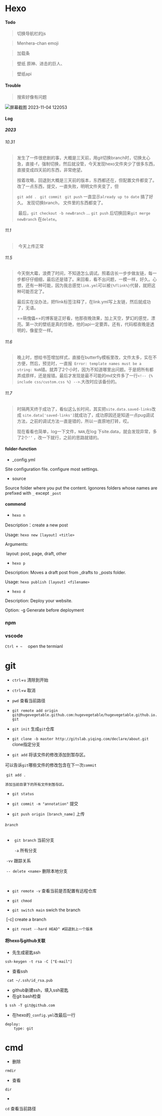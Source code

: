 # Hexo

#### Todo

> 切换导航栏的js

> Menhera-chan emoji

> 加载条 

> 壁纸 原神、进击的巨人、

> 壁纸api

#### Trouble

> 搜索好像有问题

![屏幕截图 2023-11-04 122053](https://raw.githubusercontent.com/hugevegetable/first-img/main/%E5%B1%8F%E5%B9%95%E6%88%AA%E5%9B%BE%202023-11-04%20122053.png)

#### Log

##### 2023

###### 10.31

> ​	发生了一件很悲剧的事，大概是三天前，用git切换branch时，切换太心急，直接-f，强制切换，然后就没管，今天发现hexo文件夹少了很多东西，直接变成四天前的东西，非常绝望。
>
> ​	按着攻略，回退到大概是三天前的版本，东西都还在，但配置文件都变了。改了一点东西，提交，一直失败，明明文件夹变了，但
>
> `git add . ` `git commit ` `git push` 一直显示`already up to date` 搞了好久。 发现切换branch， 文件里的东西都变了。
>
> ​	最后，`git checkout -b newBranch` … `git push` 后切换回来`git merge newBranch` 在`delete`。

###### 11.1

> ​	今天上传正常

###### 11.5

> ​	今天倒大霉，浪费了时间，不知道怎么调试。照着店长一步步做友链，每一步都仔仔细细，最后还是错了。来回看，看不出问题，一模一样，好久。心想，还有一种可能，因为我总感觉`link.yml`可以被`{%flink%}`代替，就把这种可能否定了。
>
> ​	最后实在没办法，把flink标签注释了，在link.yml写上友链，然后就成功了，无语。
>
> ​	==萌傀儡==的博客是正好看，他那夜晚效果，加上天空，梦幻的感觉，漂亮。第一次的壁纸是真的惊艳，他的api一定要弄。还有，代码框夜晚是透明的，像星空一样。



###### 11.6

>​	晚上时，想给书签增加样式，直接在butterfly模板里改，文件太多，实在不方便，然后，预览时，一直报` Error: template names must be a string: NaN`错。就弄了2个小时，因为不知道哪里出问题。于是把所有都弄成原样，还是报错。最后才发现是最不可能的md文件多了一行`<!-- {% include css/custom.css %} -->`.大改时应该备份的。



###### 11.7

> ​	时隔两天终于成功了，看似这么长时间，其实把`site.data.saved-links`改成 `site.data['saved-links']`就成功了，成功原因还是知道一点pug调试方法，之前的调试方法一直是错的，所以一直原地打转，哎。
>
> 现在看看也简单，log一下文件，`NAN`,在log 下site.data，就会发现异常，多了2个`‘’` ，改一下就行，之前的思路就错的。









#### folder-function

- _config.yml

Site configuration file. configure most settings.

- source

Source folder where you put the content. Igonores folders whose names are prefixed with `_` except `_post`









#### commend

- `hexo n `    

Description：create a new post

Usage: `hexo new [layout] <title>`

Arguments:

​	layout:	post, page, draft, other







- `hexo p`

Description:  Moves a draft post from _drafts to _posts folder.

Usage: `hexo publish [layout] <filename>`



- `hexo d `

Description: Deploy your website.

Option: -g 			Generate before deployment





### npm

### vscode

`Ctrl + ~  ` 	open the termianl





# git



- `ctrl`+`u`   清除到开始
- `ctrl`+`w`   取消

- `pwd` 查看当前路径

 

- `git remote add origin git@hugevegetable.github.com:hugevegetable/hugevegetable.github.io.git `
- `git init` 	生成`git`仓库		
- `git clone -b master http://gitslab.yiqing.com/declare/about.git`     clone指定分支



- `git add` 	将该文件的修改添加到暂存区。

​	可以告诉`git`哪些文件的修改包含在下一次`commit`



​	`git add .`  

 	添加当前目录下的所有文件到暂存区。

- `git status`



- `git commit -m "annotation"` 	提交



- `git push origin [branch_name]`	上传	

###### `branch`

- ` git branch` 当前分支    

  ` -a` 所有分支

​		`-vv` 跟踪关系

​		`-- delete <name>` 删除本地分支

​			

- `git remote -v`   查看当前是否配置有远程仓库

- `git chmod `
- `git switch main`     swich the branch

​		[-c]  	create a branch

- `git reset --hard HEAD^ #回退到上一个版本`



#### 将hexo与github关联

- 先生成密匙ssh

```
ssh-keygen -t rsa -C ["E-mail"]
```

- 查看ssh

 ```
  cat ~/.ssh/id_rsa.pub
 ```

- github新建ssh，填入ssh密匙
- 在git bash检查

```
$ ssh -T git@github.com
```

- 在hexo的`_config.yml`改最后一行

```
deploy:
	type: git
```



  







# cmd

- 删除

`rmdir`

- 查看

`dir`

- 

`cd` 查看当前路径

